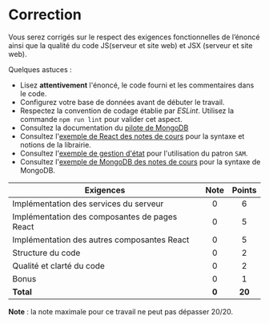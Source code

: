 # Correction

Vous serez corrigés sur le respect des exigences fonctionnelles de l’énoncé ainsi que la qualité du code JS(serveur et site web) et JSX (serveur et site web).

Quelques astuces :
- Lisez **attentivement** l'énoncé, le code fourni et les commentaires dans le code.
- Configurez votre base de données avant de débuter le travail.
- Respectez la convention de codage établie par _ESLint_. Utilisez la commande `npm run lint` pour valider cet aspect.
- Consultez la documentation du [pilote de MongoDB](https://www.mongodb.com/docs/drivers/node/current/)
- Consultez l'[exemple de React des notes de cours](https://github.com/LOG2440/Cours-12-React) pour la syntaxe et notions de la librairie. 
- Consultez l'[exemple de gestion d'état](https://github.com/LOG2440/Cours-13-React-ClassManager) pour l'utilisation du patron `SAM`. 
- Consultez l'[exemple de MongoDB des notes de cours](https://github.com/LOG2440/Cours-11-MongoDB/) pour la syntaxe de MongoDB. 


| **Exigences**                                 | **Note** | **Points** |
| --------------------------------------------- | :------: | :--------: |
| Implémentation des services du serveur        |    0     |     6      |
| Implémentation des composantes de pages React |    0     |     5      |
| Implémentation des autres composantes React   |    0     |     5      |
| Structure du code                             |    0     |     2      |
| Qualité et clarté du code                     |    0     |     2      |
| Bonus                                         |    0     |     1      |
| **Total**                                     |  **0**   |   **20**   |

**Note** : la note maximale pour ce travail ne peut pas dépasser 20/20.